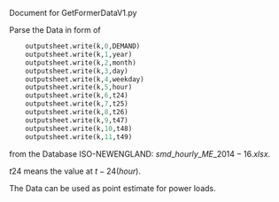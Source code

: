 Document for GetFormerDataV1.py

Parse the Data in form of 

```python
    outputsheet.write(k,0,DEMAND)
    outputsheet.write(k,1,year)
    outputsheet.write(k,2,month)
    outputsheet.write(k,3,day)
    outputsheet.write(k,4,weekday)
    outputsheet.write(k,5,hour)
    outputsheet.write(k,6,t24)
    outputsheet.write(k,7,t25)
    outputsheet.write(k,8,t26)
    outputsheet.write(k,9,t47)
    outputsheet.write(k,10,t48)
    outputsheet.write(k,11,t49)
```
from the Database ISO-NEWENGLAND: $smd\_hourly\_ME\_2014-16.xlsx$.

$t24$ means the value at $t-24(hour)$. 

The Data can be used as point estimate for power loads.